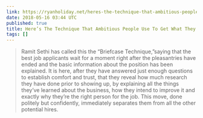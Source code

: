 ```yaml
---
link: https://ryanholiday.net/heres-the-technique-that-ambitious-people-use-to-get-what-they-want/
date: 2018-05-16 03:44 UTC
published: true
title: Here’s The Technique That Ambitious People Use To Get What They Want – RyanHoliday.net
tags: []
---
```


> Ramit Sethi has called this the “Briefcase Technique,”saying that the best job applicants wait for a moment right after the pleasantries have ended and the basic information about the position has been explained. It is here, after they have answered just enough questions to establish comfort and trust, that they reveal how much research they have done prior to showing up, by explaining all the things they’ve learned about the business, how they intend to improve it and exactly why they’re the right person for the job. This move, done politely but confidently, immediately separates them from all the other potential hires.
